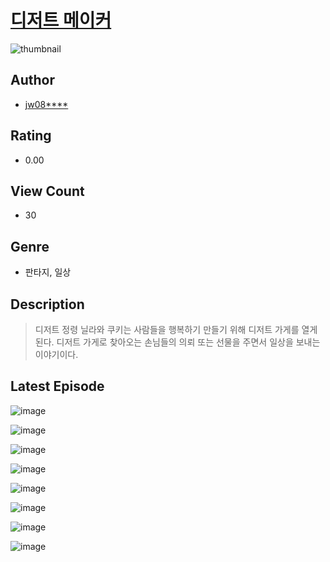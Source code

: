 # [디저트 메이커](https://comic.naver.com/challenge/list?titleId=810889)
![thumbnail](https://image-comic.pstatic.net/user_contents_data/challenge_comic/2023/05/24/upload_7221862174169511221_480x623.jpeg)

## Author
- [jw08****](https://comic.naver.com/artistTitle?id=367114)

## Rating
- 0.00

## View Count
- 30

## Genre
- 판타지, 일상

## Description
> 디저트 정령 닐라와 쿠키는 사람들을 행복하기 만들기 위해 디저트 가게를 열게된다. 디저트 가게로 찾아오는 손님들의 의뢰 또는 선물을 주면서 일상을 보내는 이야기이다.


## Latest Episode
![image](https://image-comic.pstatic.net/user_contents_data/challenge_comic/2023/05/25/367114/upload_3977632177955354423.jpeg)

![image](https://image-comic.pstatic.net/user_contents_data/challenge_comic/2023/05/25/367114/upload_3618417326836693091.jpeg)

![image](https://image-comic.pstatic.net/user_contents_data/challenge_comic/2023/05/25/367114/upload_3546641018729739063.jpeg)

![image](https://image-comic.pstatic.net/user_contents_data/challenge_comic/2023/05/25/367114/upload_7148673181827805538.jpeg)

![image](https://image-comic.pstatic.net/user_contents_data/challenge_comic/2023/05/25/367114/upload_3689403804030153060.jpeg)

![image](https://image-comic.pstatic.net/user_contents_data/challenge_comic/2023/05/25/367114/upload_7292235333539816504.jpeg)

![image](https://image-comic.pstatic.net/user_contents_data/challenge_comic/2023/05/25/367114/upload_7004558909455283045.jpeg)

![image](https://image-comic.pstatic.net/user_contents_data/challenge_comic/2023/05/25/367114/upload_3702350527630358580.jpeg)

